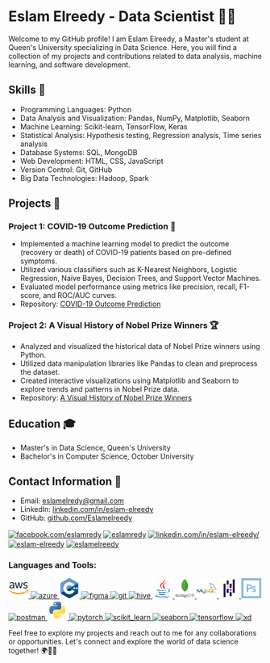 # Eslam Elreedy - Data Scientist 👨‍💻

Welcome to my GitHub profile! I am Eslam Elreedy, a Master's student at Queen's University specializing in Data Science. Here, you will find a collection of my projects and contributions related to data analysis, machine learning, and software development. 

## Skills 🚀
- Programming Languages: Python
- Data Analysis and Visualization: Pandas, NumPy, Matplotlib, Seaborn
- Machine Learning: Scikit-learn, TensorFlow, Keras
- Statistical Analysis: Hypothesis testing, Regression analysis, Time series analysis
- Database Systems: SQL, MongoDB
- Web Development: HTML, CSS, JavaScript
- Version Control: Git, GitHub
- Big Data Technologies: Hadoop, Spark

## Projects 📂
### Project 1: COVID-19 Outcome Prediction 🦠
- Implemented a machine learning model to predict the outcome (recovery or death) of COVID-19 patients based on pre-defined symptoms.
- Utilized various classifiers such as K-Nearest Neighbors, Logistic Regression, Naïve Bayes, Decision Trees, and Support Vector Machines.
- Evaluated model performance using metrics like precision, recall, F1-score, and ROC/AUC curves.
- Repository: [COVID-19 Outcome Prediction](https://github.com/Eslamelreedy/COVID-19-Outcome-Prediction)

### Project 2: A Visual History of Nobel Prize Winners 🏆
- Analyzed and visualized the historical data of Nobel Prize winners using Python.
- Utilized data manipulation libraries like Pandas to clean and preprocess the dataset.
- Created interactive visualizations using Matplotlib and Seaborn to explore trends and patterns in Nobel Prize data.
- Repository: [A Visual History of Nobel Prize Winners](https://github.com/Eslamelreedy/A-Visual-History-of-Nobel-Prize-Winners)

## Education 🎓
- Master's in Data Science, Queen's University
- Bachelor's in Computer Science, October University

## Contact Information 📧
- Email: [eslamelredy@gmail.com](mailto:eslamelredy@gmail.com)
- LinkedIn: [linkedin.com/in/eslam-elreedy](https://www.linkedin.com/in/eslam-elreedy/)
- GitHub: [github.com/Eslamelreedy](https://github.com/Eslamelreedy)


<p align="left">
<a href="https://fb.com/facebook.com/eslamredy" target="blank"><img align="center" src="https://raw.githubusercontent.com/rahuldkjain/github-profile-readme-generator/master/src/images/icons/Social/facebook.svg" alt="facebook.com/eslamredy" height="30" width="40" /></a>
<a href="https://twitter.com/eslamredy" target="blank"><img align="center" src="https://raw.githubusercontent.com/rahuldkjain/github-profile-readme-generator/master/src/images/icons/Social/twitter.svg" alt="eslamredy" height="30" width="40" /></a>
<a href="https://linkedin.com/in/linkedin.com/in/eslam-elreedy/" target="blank"><img align="center" src="https://raw.githubusercontent.com/rahuldkjain/github-profile-readme-generator/master/src/images/icons/Social/linked-in-alt.svg" alt="linkedin.com/in/eslam-elreedy/" height="30" width="40" /></a>
<a href="https://stackoverflow.com/users/eslam-elreedy" target="blank"><img align="center" src="https://raw.githubusercontent.com/rahuldkjain/github-profile-readme-generator/master/src/images/icons/Social/stack-overflow.svg" alt="eslam-elreedy" height="30" width="40" /></a>
<a href="https://kaggle.com/eslamelreedy" target="blank"><img align="center" src="https://raw.githubusercontent.com/rahuldkjain/github-profile-readme-generator/master/src/images/icons/Social/kaggle.svg" alt="eslamelreedy" height="30" width="40" /></a>

</p>

<h3 align="left">Languages and Tools:</h3>
<p align="left"> <a href="https://aws.amazon.com" target="_blank" rel="noreferrer"> <img src="https://raw.githubusercontent.com/devicons/devicon/master/icons/amazonwebservices/amazonwebservices-original-wordmark.svg" alt="aws" width="40" height="40"/> </a> <a href="https://azure.microsoft.com/en-in/" target="_blank" rel="noreferrer"> <img src="https://www.vectorlogo.zone/logos/microsoft_azure/microsoft_azure-icon.svg" alt="azure" width="40" height="40"/> </a> <a href="https://www.w3schools.com/cpp/" target="_blank" rel="noreferrer"> <img src="https://raw.githubusercontent.com/devicons/devicon/master/icons/cplusplus/cplusplus-original.svg" alt="cplusplus" width="40" height="40"/> </a> <a href="https://www.figma.com/" target="_blank" rel="noreferrer"> <img src="https://www.vectorlogo.zone/logos/figma/figma-icon.svg" alt="figma" width="40" height="40"/> </a> <a href="https://git-scm.com/" target="_blank" rel="noreferrer"> <img src="https://www.vectorlogo.zone/logos/git-scm/git-scm-icon.svg" alt="git" width="40" height="40"/> </a> <a href="https://hive.apache.org/" target="_blank" rel="noreferrer"> <img src="https://www.vectorlogo.zone/logos/apache_hive/apache_hive-icon.svg" alt="hive" width="40" height="40"/> </a> <a href="https://www.java.com" target="_blank" rel="noreferrer"> <img src="https://raw.githubusercontent.com/devicons/devicon/master/icons/java/java-original.svg" alt="java" width="40" height="40"/> </a> <a href="https://www.mongodb.com/" target="_blank" rel="noreferrer"> <img src="https://raw.githubusercontent.com/devicons/devicon/master/icons/mongodb/mongodb-original-wordmark.svg" alt="mongodb" width="40" height="40"/> </a> <a href="https://www.mysql.com/" target="_blank" rel="noreferrer"> <img src="https://raw.githubusercontent.com/devicons/devicon/master/icons/mysql/mysql-original-wordmark.svg" alt="mysql" width="40" height="40"/> </a> <a href="https://pandas.pydata.org/" target="_blank" rel="noreferrer"> <img src="https://raw.githubusercontent.com/devicons/devicon/2ae2a900d2f041da66e950e4d48052658d850630/icons/pandas/pandas-original.svg" alt="pandas" width="40" height="40"/> </a> <a href="https://www.photoshop.com/en" target="_blank" rel="noreferrer"> <img src="https://raw.githubusercontent.com/devicons/devicon/master/icons/photoshop/photoshop-line.svg" alt="photoshop" width="40" height="40"/> </a> <a href="https://postman.com" target="_blank" rel="noreferrer"> <img src="https://www.vectorlogo.zone/logos/getpostman/getpostman-icon.svg" alt="postman" width="40" height="40"/> </a> <a href="https://www.python.org" target="_blank" rel="noreferrer"> <img src="https://raw.githubusercontent.com/devicons/devicon/master/icons/python/python-original.svg" alt="python" width="40" height="40"/> </a> <a href="https://pytorch.org/" target="_blank" rel="noreferrer"> <img src="https://www.vectorlogo.zone/logos/pytorch/pytorch-icon.svg" alt="pytorch" width="40" height="40"/> </a> <a href="https://scikit-learn.org/" target="_blank" rel="noreferrer"> <img src="https://upload.wikimedia.org/wikipedia/commons/0/05/Scikit_learn_logo_small.svg" alt="scikit_learn" width="40" height="40"/> </a> <a href="https://seaborn.pydata.org/" target="_blank" rel="noreferrer"> <img src="https://seaborn.pydata.org/_images/logo-mark-lightbg.svg" alt="seaborn" width="40" height="40"/> </a> <a href="https://www.tensorflow.org" target="_blank" rel="noreferrer"> <img src="https://www.vectorlogo.zone/logos/tensorflow/tensorflow-icon.svg" alt="tensorflow" width="40" height="40"/> </a> <a href="https://www.adobe.com/products/xd.html" target="_blank" rel="noreferrer"> <img src="https://cdn.worldvectorlogo.com/logos/adobe-xd.svg" alt="xd" width="40" height="40"/> </a> </p>

Feel free to explore my projects and reach out to me for any collaborations or opportunities. Let's connect and explore the world of data science together! 🌍🔬💡
